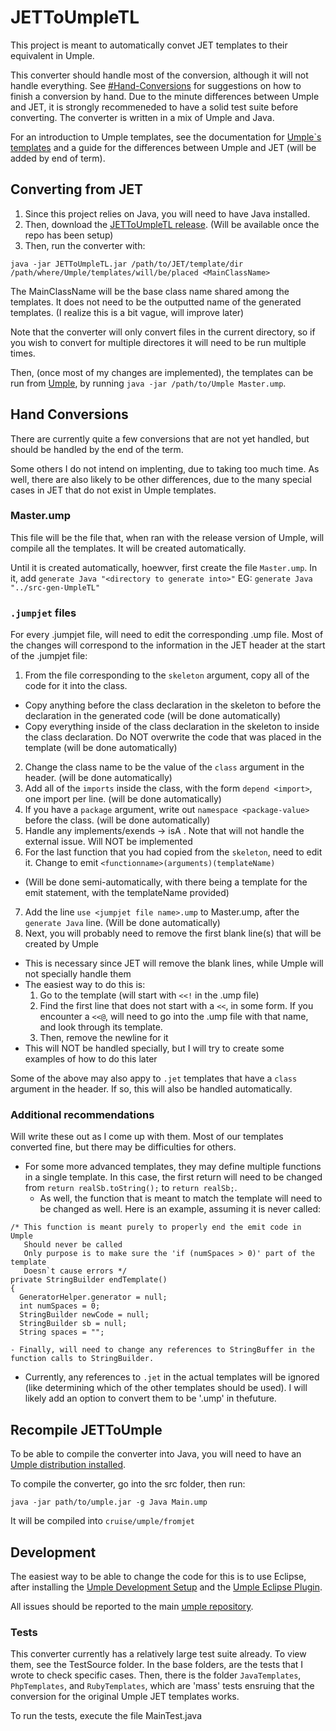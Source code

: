 # JETToUmpleTL

This project is meant to automatically convet JET templates to their equivalent in Umple.

This converter should handle most of the conversion, although it will not handle everything. See [#Hand-Conversions]() for suggestions on how to finish a conversion by hand. Due to the minute differences between Umple and JET, it is strongly recommeneded to have a solid test suite before converting. The converter is written in a mix of Umple and Java.

For an introduction to Umple templates, see the documentation for [Umple`s templates](http://cruise.eecs.uottawa.ca/umple/BasicTemplates.html) and a guide for the differences between Umple and JET (will be added by end of term).


## Converting from JET

1. Since this project relies on Java, you will need to have Java installed.
2. Then, download the [JETToUmpleTL release](). (Will be available once the repo has been setup)
3. Then, run the converter with:

```
java -jar JETToUmpleTL.jar /path/to/JET/template/dir /path/where/Umple/templates/will/be/placed <MainClassName>
```

The MainClassName will be the base class name shared among the templates. It does not need to be the outputted name of the generated templates. (I realize this is a bit vague, will improve later)

Note that the converter will only convert files in the current directory, so if you wish to convert for multiple directores it will need to be run multiple times.


Then, (once most of my changes are implemented), the templates can be run from [Umple](UmpleRelease), by running `java -jar /path/to/Umple Master.ump`.


## Hand Conversions

There are currently quite a few conversions that are not yet handled, but should be handled by the end of the term.

Some others I do not intend on implenting, due to taking too much time. As well, there are also likely to be other differences, due to the many special cases in JET that do not exist in Umple templates.

### Master.ump

This file will be the file that, when ran with the release version of Umple, will compile all the templates. It will be created automatically.

Until it is created automatically, hoewver, first create the file `Master.ump`. In it, add `generate Java "<directory to generate into>"`
    EG: `generate Java "../src-gen-UmpleTL"`

### `.jumpjet` files

For every .jumpjet file, will need to edit the corresponding .ump file. Most of the changes will correspond to the information in the JET header at the start of the .jumpjet file:

1. From the file corresponding to the `skeleton` argument, copy all of the code for it into the class.
  - Copy anything before the class declaration in the skeleton to before the declaration in the generated code (will be done automatically)
  - Copy everything inside of the class declaration in the skeleton to inside the class declaration. Do NOT overwrite the code that was placed in the template (will be done automatically)
2. Change the class name to be the value of the `class` argument in the header. (will be done automatically)
3. Add all of the `imports` inside the class, with the form `depend <import>`, one import per line. (will be done automatically)
4. If you have a `package` argument, write out `namespace <package-value>` before the class. (will be done automatically)
5. Handle any implements/exends -> isA <classname>. Note that will not handle the external issue. Will NOT be implemented
6. For the last function that you had copied from the `skeleton`, need to edit it. Change to emit `<functionname>(arguments)(templateName)`
  - (Will be done semi-automatically, with there being a template for the emit statement, with the templateName provided)
7. Add the line `use <jumpjet file name>.ump` to Master.ump, after the `generate Java` line. (Will be done automatically)
8. Next, you will probably need to remove the first blank line(s) that will be created by Umple
  - This is necessary since JET will remove the blank lines, while Umple will not specially handle them
  - The easiest way to do this is:
    1. Go to the template (will start with `<<!` in the .ump file)
    2. Find the first line that does not start with a `<<`, in some form. If you encounter a `<<@`, will need to go into the .ump file with that name, and look through its template.
    3. Then, remove the newline for it
  - This will NOT be handled specially, but I will try to create some examples of how to do this later

Some of the above may also appy to `.jet` templates that have a `class` argument in the header. If so, this will also be handled automatically.

### Additional recommendations

Will write these out as I come up with them. Most of our templates converted fine, but there may be difficulties for others.

- For some more advanced templates, they may define multiple functions in a single template. In this case, the first return will need to be changed from `return realSb.toString();` to `return realSb;`.
    - As well, the function that is meant to match the template will need to be changed as well. Here is an example, assuming it is never called:
```
/* This function is meant purely to properly end the emit code in Umple
   Should never be called
   Only purpose is to make sure the 'if (numSpaces > 0)' part of the template
   Doesn`t cause errors */
private StringBuilder endTemplate()
{
  GeneratorHelper.generator = null;
  int numSpaces = 0;
  StringBuilder newCode = null;
  StringBuilder sb = null;
  String spaces = "";

```
    - Finally, will need to change any references to StringBuffer in the function calls to StringBuilder.

- Currently, any references to `.jet` in the actual templates will be ignored (like determining which of the other templates should be used). I will likely add an option to convert them to be '.ump' in thefuture.

## Recompile JETToUmple

To be able to compile the converter into Java, you will need to have an [Umple distribution installed](UmpleRelease).

To compile the converter, go into the src folder, then run:

```
java -jar path/to/umple.jar -g Java Main.ump
```

It will be compiled into `cruise/umple/fromjet`

## Development

The easiest way to be able to change the code for this is to use Eclipse, after installing the [Umple Development Setup](https://github.com/umple/umple/wiki/DevelopmentSetUp) and the [Umple Eclipse Plugin](https://github.com/umple/umple/wiki/InstallEclipsePlugin).

All issues should be reported to the main [umple repository](https://github.com/umple/Umple).


### Tests

This converter currently has a relatively large test suite already. To view them, see the TestSource folder. In the base folders, are the tests that I wrote to check specific cases. Then, there is the folder `JavaTemplates`, `PhpTemplates`, and `RubyTemplates`, which are 'mass' tests ensruing that the conversion for the original Umple JET templates works. 

To run the tests, execute the file MainTest.java



[UmpleRelease]: https://github.com/umple/Umple/releases
